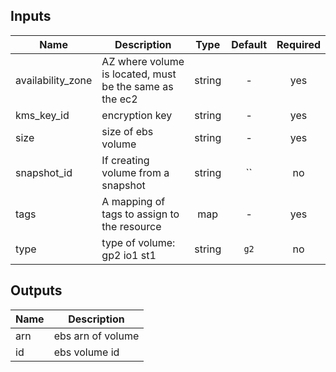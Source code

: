 
## Inputs

| Name | Description | Type | Default | Required |
|------|-------------|:----:|:-----:|:-----:|
| availability_zone | AZ where volume is located, must be the same as the ec2 | string | - | yes |
| kms_key_id | encryption key | string | - | yes |
| size | size of ebs volume | string | - | yes |
| snapshot_id | If creating volume from a snapshot | string | `` | no |
| tags | A mapping of tags to assign to the resource | map | - | yes |
| type | type of volume: gp2 io1 st1 | string | `g2` | no |

## Outputs

| Name | Description |
|------|-------------|
| arn | ebs arn of volume |
| id | ebs volume id |


